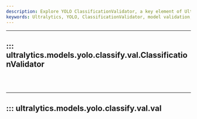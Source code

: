 ```yaml
---
description: Explore YOLO ClassificationValidator, a key element of Ultralytics YOLO models. Learn how it validates and fine-tunes model outputs.
keywords: Ultralytics, YOLO, ClassificationValidator, model validation, model fine-tuning, deep learning, computer vision
---
```


---
## ::: ultralytics.models.yolo.classify.val.ClassificationValidator
<br><br>

---
## ::: ultralytics.models.yolo.classify.val.val
<br><br>
